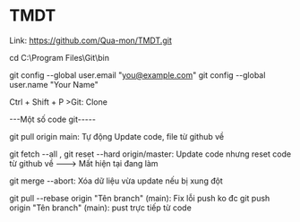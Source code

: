 # TMDT

Link: https://github.com/Qua-mon/TMDT.git

cd C:\Program Files\Git\bin

git config --global user.email "you@example.com"
git config --global user.name "Your Name"

Ctrl + Shift + P >Git: Clone

---Một số code git-----

git pull origin main: Tự động Update code, file từ github về


git fetch --all ,  git reset --hard origin/master: Update code nhưng reset code từ github về ---> Mất hiện tại đang làm

git merge --abort: Xóa dữ liệu vừa update nếu bị xung đột

git pull --rebase origin "Tên branch" (main): Fix lỗi push ko đc
git push origin "Tên branch" (main): pust trực tiếp từ code 
